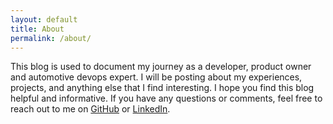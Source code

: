 ```yaml
---
layout: default
title: About
permalink: /about/
---
```


This blog is used to document my journey as a developer, product owner and automotive devops expert. I will be posting about my experiences, projects, and anything else that I find interesting. I hope you find this blog helpful and informative. If you have any questions or comments, feel free to reach out to me on [GitHub](https://github.com/s3-d1) or [LinkedIn](https://www.linkedin.com/in/sebastian-dietze-86620b223/).
